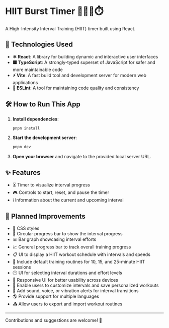 # HIIT Burst Timer 🏃‍♂️🔥⏱️

A High-Intensity Interval Training (HIIT) timer built using React.

## 🚀 Technologies Used

- **⚛️ React**: A library for building dynamic and interactive user interfaces
- **🟦 TypeScript**: A strongly-typed superset of JavaScript for safer and more maintainable code
- **⚡ Vite**: A fast build tool and development server for modern web applications
- **🧹 ESLint**: A tool for maintaining code quality and consistency

## 🛠️ How to Run This App

1. **Install dependencies**:
   ```bash
   pnpm install
   ```
2. **Start the development server**:
   ```bash
   pnpm dev
   ```
3. **Open your browser** and navigate to the provided local server URL.

## ✨ Features

- ⏳ Timer to visualize interval progress
- 🎮 Controls to start, reset, and pause the timer
- ℹ️ Information about the current and upcoming interval

## 📝 Planned Improvements

- 🎨 CSS styles
- 🔵 Circular progress bar to show the interval progress
- 📊 Bar graph showcasing interval efforts
- 📈 General progress bar to track overall training progress
- 📋 UI to display a HIIT workout schedule with intervals and speeds
- 🏅 Include default training routines for 10, 15, and 25-minute HIIT sessions
- 🕒 UI for selecting interval durations and effort levels
- 📱 Responsive UI for better usability across devices
- 📝 Enable users to customize intervals and save personalized workouts
- 🔔 Add sound, voice, or vibration alerts for interval transitions
- 🌎 Provide support for multiple languages
- 📤 Allow users to export and import workout routines

---

Contributions and suggestions are welcome! 🚀
